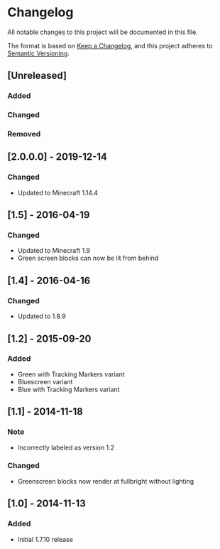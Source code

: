 # Changelog
All notable changes to this project will be documented in this file.

The format is based on [Keep a Changelog](https://keepachangelog.com/en/1.0.0/),
and this project adheres to [Semantic Versioning](https://semver.org/spec/v2.0.0.html).

## [Unreleased]
### Added

### Changed

### Removed

## [2.0.0.0] - 2019-12-14
### Changed
- Updated to Minecraft 1.14.4

## [1.5] - 2016-04-19
### Changed
- Updated to Minecraft 1.9
- Green screen blocks can now be lit from behind

## [1.4] - 2016-04-16
### Changed
- Updated to 1.8.9

## [1.2] - 2015-09-20
### Added
- Green with Tracking Markers variant
- Bluescreen variant
- Blue with Tracking Markers variant

## [1.1] - 2014-11-18
### Note
- Incorrectly labeled as version 1.2

### Changed
- Greenscreen blocks now render at fullbright without lighting

## [1.0] - 2014-11-13
### Added
- Initial 1.7.10 release